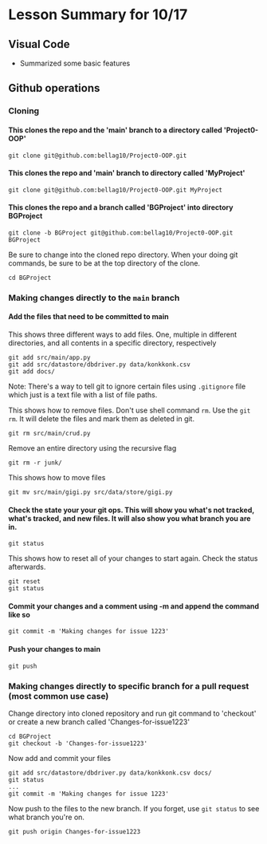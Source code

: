 # Lesson Summary for 10/17

## Visual Code
* Summarized some basic features
## Github operations
### Cloning
#### This clones the repo and the 'main' branch to a directory called 'Project0-OOP'
  ```
  git clone git@github.com:bellag10/Project0-OOP.git
  ```
#### This clones the repo and 'main' branch to directory called 'MyProject'
  ```
  git clone git@github.com:bellag10/Project0-OOP.git MyProject
  ```
#### This clones the repo and a branch called 'BGProject' into directory BGProject
  ```
  git clone -b BGProject git@github.com:bellag10/Project0-OOP.git BGProject
  ```
  Be sure to change into the cloned repo directory. When your doing git commands, be sure to be at the top directory of the clone. 
  ```
  cd BGProject
  ```
### Making changes directly to the `main` branch
#### Add the files that need to be committed to main
This shows three different ways to add files. One, multiple in different directories, and all contents in a specific directory, respectively
  ```
  git add src/main/app.py
  git add src/datastore/dbdriver.py data/konkkonk.csv
  git add docs/
  ```
Note: There's a way to tell git to ignore certain files using `.gitignore` file which just is a text file with a list of file paths. 

This shows how to remove files. Don't use shell command `rm`. Use the `git rm`. It will delete the files and mark them as deleted in git.
  ```
  git rm src/main/crud.py
  ```
Remove an entire directory using the recursive flag
  ```
  git rm -r junk/
  ```
This shows how to move files
 ```
 git mv src/main/gigi.py src/data/store/gigi.py
 ```
#### Check the state your your git ops. This will show you what's not tracked, what's tracked, and new files. It will also show you what branch you are in. 
  ```
  git status
  ```
This shows how to reset all of your changes to start again. Check the status afterwards. 
  ```
  git reset
  git status
  ```
#### Commit your changes and a comment using -m and append the command like so
  ```
  git commit -m 'Making changes for issue 1223'
  ```
#### Push your changes to main
  ```
  git push
  ```
### Making changes directly to specific branch for a pull request (most common use case)
  Change directory into cloned repository and run git command to 'checkout' or create a new branch called 'Changes-for-issue1223'
  ```
  cd BGProject
  git checkout -b 'Changes-for-issue1223'
  ```
  Now add and commit your files
  ```
  git add src/datastore/dbdriver.py data/konkkonk.csv docs/
  git status
  ...
  git commit -m 'Making changes for issue 1223'
  ```
  Now push to the files to the new branch. If you forget, use `git status` to see what branch you're on. 
  ```
  git push origin Changes-for-issue1223
  ```

